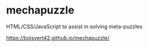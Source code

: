 # mechapuzzle
HTML/CSS/JavaScript to assist in solving meta-puzzles

https://boisvert42.github.io/mechapuzzle/
